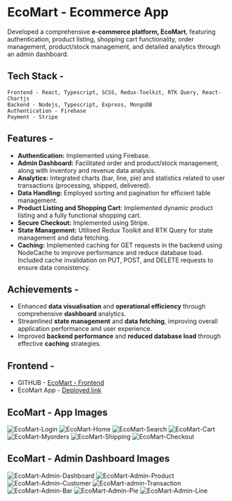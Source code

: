 ﻿# EcoMart - Ecommerce App

Developed a comprehensive **e-commerce platform, EcoMart**, featuring authentication, product listing, shopping cart functionality, order management, product/stock management, and detailed analytics through an admin dashboard.

## Tech Stack -    
	Frontend - React, Typescript, SCSS, Redux-Toolkit, RTK Query, React-Chartjs    
	Backend - Nodejs, Typescript, Express, MongoDB    
    Authentication - Firebase
	Payment - Stripe

## Features -

- **Authentication:** Implemented using Firebase.
- **Admin Dashboard:** Facilitated order and product/stock management, along with inventory and revenue data analysis.
- **Analytics:** Integrated charts (bar, line, pie) and statistics related to user transactions (processing, shipped, delivered).
- **Data Handling:** Employed sorting and pagination for efficient table management.
- **Product Listing and Shopping Cart**: Implemented dynamic product listing and a fully functional shopping cart.
- **Secure Checkout:** Implemented using Stripe.
- **State Management:** Utilised Redux Toolkit and RTK Query for state management and data fetching.
- **Caching:** Implemented caching for GET requests in the backend using NodeCache to improve performance and reduce database load. Included cache invalidation on PUT, POST, and DELETE requests to ensure data consistency.

## Achievements - 

- Enhanced **data visualisation** and **operational efficiency** through comprehensive **dashboard** analytics. 
- Streamlined **state management** and **data fetching**, improving overall application performance and user experience. 
- Improved **backend performance** and **reduced database load** through effective **caching** strategies.

## Frontend - 
- GITHUB - [EcoMart - Frontend](https://github.com/Prafful33Tak/ecomart-frontend)
- EcoMart App - [Deployed link](https://ecomart-frontend.vercel.app/)

## EcoMart - App Images
![EcoMart-Login](https://github.com/Prafful33Tak/ecomart-backend/assets/88709400/23c23b36-5b93-40b8-98ae-13235823d5cc)
![EcoMart-Home](https://github.com/Prafful33Tak/ecomart-backend/assets/88709400/82d6320f-53de-41fd-aac3-70827895cd13)
![EcoMart-Search](https://github.com/Prafful33Tak/ecomart-backend/assets/88709400/666dd101-0296-40a1-bbbb-431afa5ecff6)
![EcoMart-Cart](https://github.com/Prafful33Tak/ecomart-backend/assets/88709400/24a6b078-4ce5-4a43-b3e0-adb5adc36a4d)
![EcoMart-Myorders](https://github.com/Prafful33Tak/ecomart-backend/assets/88709400/ce201032-4daf-4e0a-8679-348be8da4f8b)
![EcoMart-Shipping](https://github.com/Prafful33Tak/ecomart-backend/assets/88709400/038ec85f-d302-4804-a477-c0b4a5075b5b)
![EcoMart-Checkout](https://github.com/Prafful33Tak/ecomart-backend/assets/88709400/5dc38fd2-c940-4dc9-beca-87d9095015f2)

## EcoMart - Admin Dashboard Images
![EcoMart-Admin-Dashboard](https://github.com/Prafful33Tak/ecomart-backend/assets/88709400/14374477-8069-4985-a12f-b74d1af412dd)
![EcoMart-Admin-Product](https://github.com/Prafful33Tak/ecomart-backend/assets/88709400/21316c49-f3a8-4e54-a366-ff9eddb11eed)
![EcoMart-Admin-Customer](https://github.com/Prafful33Tak/ecomart-backend/assets/88709400/19eac19b-97a2-4030-93ca-bb401aa3f291)
![EcoMart-admin-Transaction](https://github.com/Prafful33Tak/ecomart-backend/assets/88709400/ef598f01-162a-496f-b660-9c0e5d5f76bd)
![EcoMart-Admin-Bar](https://github.com/Prafful33Tak/ecomart-backend/assets/88709400/c2ac064b-1447-4665-9a47-f090d2cd74ff)
![EcoMart-Admin-Pie](https://github.com/Prafful33Tak/ecomart-backend/assets/88709400/e1352728-82b5-4134-8b13-10170bc3d71f)
![EcoMart-Admin-Line](https://github.com/Prafful33Tak/ecomart-backend/assets/88709400/260e1a6b-f3c6-4c61-b3ca-130a23989b5e)

